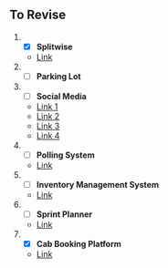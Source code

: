 
## To Revise

1. - [x] **Splitwise**
   - [Link](https://leetcode.com/discuss/post/5650118/meesho-sde-2-bengaluru-july-2024-reject-3wsyy/)

2. - [ ] **Parking Lot**

3. - [ ] **Social Media**
   - [Link 1](https://leetcode.com/discuss/post/5925685/meesho-machine-coding-sde-1-backend-oct-lfc0l/)
   - [Link 2](https://leetcode.com/discuss/post/5668668/meesho-sde-1-backend-bangalore-july-2024-fdlp/)
   - [Link 3](https://leetcode.com/discuss/post/1993995/meesho-machine-coding-dsa-sde2-by-pratee-0lcn/)
   - [Link 4](https://leetcode.com/discuss/post/5348243/meesho-backend-developer-1-bangalore-sel-w2e4/)

4. - [ ] **Polling System**
   - [Link](https://leetcode.com/discuss/post/5936691/meesho-interview-experience-sde-1-latera-3gsp/)

5. - [ ] **Inventory Management System**
   - [Link](https://leetcode.com/discuss/post/5863391/meesho-sde-iii-bangalore-by-wellyes-zi3i/)

6. - [ ] **Sprint Planner**
   - [Link](https://leetcode.com/discuss/post/5049988/meesho-machine-coding-sprint-planner-by-7vjwi/)

7. - [x] **Cab Booking Platform**
   - [Link](https://leetcode.com/discuss/post/5740341/meesho-sde-1-bengaluru-sept-2024-accepte-vvm8/)
